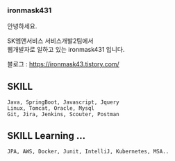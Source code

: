 ### ironmask431

안녕하세요.

SK엠앤서비스 서비스개발2팀에서   
웹개발자로 일하고 있는 ironmask431 입니다.   

블로그 : https://ironmask43.tistory.com/

## SKILL
    Java, SpringBoot, Javascript, Jquery
    Linux, Tomcat, Oracle, Mysql
    Git, Jira, Jenkins, Scouter, Postman
    
    
## SKILL Learning ... 
    JPA, AWS, Docker, Junit, IntelliJ, Kubernetes, MSA..
